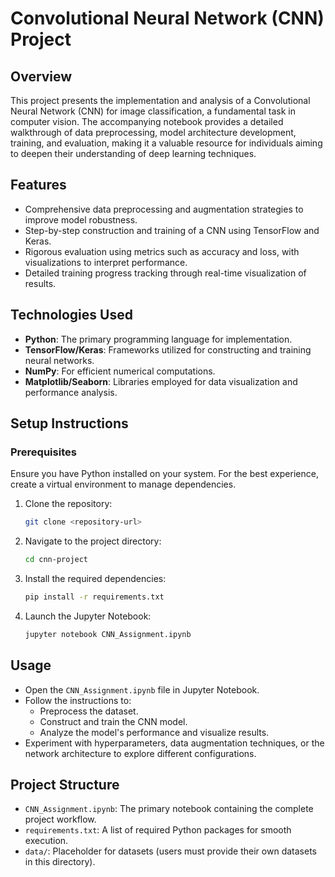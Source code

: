 # Convolutional Neural Network (CNN) Project

## Overview
This project presents the implementation and analysis of a Convolutional Neural Network (CNN) for image classification, a fundamental task in computer vision. The accompanying notebook provides a detailed walkthrough of data preprocessing, model architecture development, training, and evaluation, making it a valuable resource for individuals aiming to deepen their understanding of deep learning techniques.

## Features
- Comprehensive data preprocessing and augmentation strategies to improve model robustness.
- Step-by-step construction and training of a CNN using TensorFlow and Keras.
- Rigorous evaluation using metrics such as accuracy and loss, with visualizations to interpret performance.
- Detailed training progress tracking through real-time visualization of results.

## Technologies Used
- **Python**: The primary programming language for implementation.
- **TensorFlow/Keras**: Frameworks utilized for constructing and training neural networks.
- **NumPy**: For efficient numerical computations.
- **Matplotlib/Seaborn**: Libraries employed for data visualization and performance analysis.

## Setup Instructions
### Prerequisites
Ensure you have Python installed on your system. For the best experience, create a virtual environment to manage dependencies.

1. Clone the repository:
   ```bash
   git clone <repository-url>
   ```
2. Navigate to the project directory:
   ```bash
   cd cnn-project
   ```
3. Install the required dependencies:
   ```bash
   pip install -r requirements.txt
   ```
4. Launch the Jupyter Notebook:
   ```bash
   jupyter notebook CNN_Assignment.ipynb
   ```

## Usage
- Open the `CNN_Assignment.ipynb` file in Jupyter Notebook.
- Follow the instructions to:
  - Preprocess the dataset.
  - Construct and train the CNN model.
  - Analyze the model's performance and visualize results.
- Experiment with hyperparameters, data augmentation techniques, or the network architecture to explore different configurations.

## Project Structure
- `CNN_Assignment.ipynb`: The primary notebook containing the complete project workflow.
- `requirements.txt`: A list of required Python packages for smooth execution.
- `data/`: Placeholder for datasets (users must provide their own datasets in this directory).

